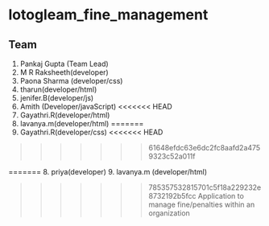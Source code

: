 # lotogleam_fine_management
## Team
  1. Pankaj Gupta (Team Lead)
  2. M R Raksheeth(developer)
  3. Paona Sharma (developer/css)
  4. tharun(developer/html)
   5. jenifer.B(developer/js)
  6. Amith (Developer/javaScript)
<<<<<<< HEAD
  7. Gayathri.R(developer/html)
  8. lavanya.m(developer/html) 
=======
  7. Gayathri.R(developer/css)
<<<<<<< HEAD
>>>>>>> 61648efdc63e6dc2fc8aafd2a4759323c52a011f

=======
  8. priya(developer)
  9. lavanya.m (developer/html)
>>>>>>> 785357532815701c5f18a229232e8732192b5fcc
Application to manage fine/penalties within an organization
  
  